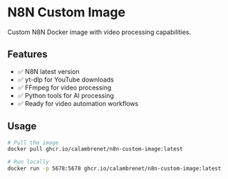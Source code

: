 # N8N Custom Image

Custom N8N Docker image with video processing capabilities.

## Features

- ✅ N8N latest version
- ✅ yt-dlp for YouTube downloads
- ✅ FFmpeg for video processing
- ✅ Python tools for AI processing
- ✅ Ready for video automation workflows

## Usage

```bash
# Pull the image
docker pull ghcr.io/calambrenet/n8n-custom-image:latest

# Run locally
docker run -p 5678:5678 ghcr.io/calambrenet/n8n-custom-image:latest
